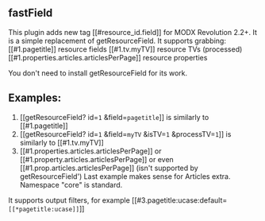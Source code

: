 ## fastField

This plugin adds new tag [[#resource_id.field]] for MODX Revolution 2.2+.
It is a simple replacement of getResourceField. It supports grabbing:
[[#1.pagetitle]] resource fields
[[#1.tv.myTV]] resource TVs (processed)
[[#1.properties.articles.articlesPerPage]] resource properties

You don't need to install getResourceField for its work.

## Examples:
1) [[getResourceField? id=`1` &field=`pagetitle`]] is similarly to
   [[#1.pagetitle]]
2) [[getResourceField? id=`1` &field=`myTV` &isTV=`1` &processTV=`1`]] is similarly to
   [[#1.tv.myTV]]
3) [[#1.properties.articles.articlesPerPage]] or [[#1.property.articles.articlesPerPage]]
   or even [[#1.prop.articles.articlesPerPage]]  (isn't supported by getResourceField')
Last example makes sense for Articles extra. Namespace "core" is standard.

It supports output filters, for example [[#3.pagetitle:ucase:default=`[[*pagetitle:ucase]]`]]